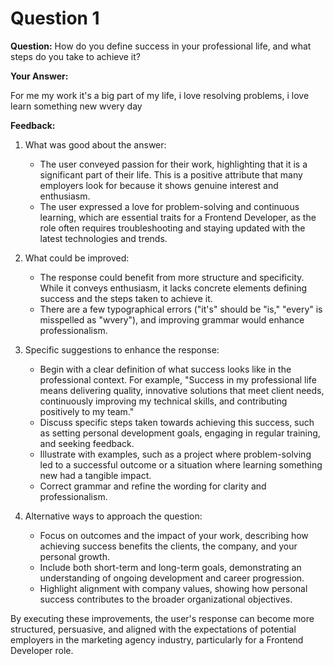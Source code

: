 # Question 1

**Question:** How do you define success in your professional life, and what steps do you take to achieve it?

**Your Answer:**

For me my work it's a big part of my life, i love resolving problems, i love learn something new wvery day


**Feedback:**

1. What was good about the answer:
   - The user conveyed passion for their work, highlighting that it is a significant part of their life. This is a positive attribute that many employers look for because it shows genuine interest and enthusiasm.
   - The user expressed a love for problem-solving and continuous learning, which are essential traits for a Frontend Developer, as the role often requires troubleshooting and staying updated with the latest technologies and trends.

2. What could be improved:
   - The response could benefit from more structure and specificity. While it conveys enthusiasm, it lacks concrete elements defining success and the steps taken to achieve it.
   - There are a few typographical errors ("it's" should be "is," "every" is misspelled as "wvery"), and improving grammar would enhance professionalism.

3. Specific suggestions to enhance the response:
   - Begin with a clear definition of what success looks like in the professional context. For example, "Success in my professional life means delivering quality, innovative solutions that meet client needs, continuously improving my technical skills, and contributing positively to my team."
   - Discuss specific steps taken towards achieving this success, such as setting personal development goals, engaging in regular training, and seeking feedback.
   - Illustrate with examples, such as a project where problem-solving led to a successful outcome or a situation where learning something new had a tangible impact.
   - Correct grammar and refine the wording for clarity and professionalism.

4. Alternative ways to approach the question:
   - Focus on outcomes and the impact of your work, describing how achieving success benefits the clients, the company, and your personal growth.
   - Include both short-term and long-term goals, demonstrating an understanding of ongoing development and career progression.
   - Highlight alignment with company values, showing how personal success contributes to the broader organizational objectives.

By executing these improvements, the user's response can become more structured, persuasive, and aligned with the expectations of potential employers in the marketing agency industry, particularly for a Frontend Developer role.
